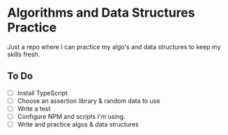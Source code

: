 # Algorithms and Data Structures Practice #

Just a repo where I can practice my algo's and data structures to keep my skills fresh.

## To Do ##
- [ ] Install TypeScript
- [ ] Choose an assertion library & random data to use
- [ ] Write a test
- [ ] Configure NPM and scripts I'm using. 
- [ ] Write and practice algos & data structures
